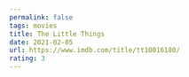 ```yaml
---
permalink: false
tags: movies
title: The Little Things
date: 2021-02-05
url: https://www.imdb.com/title/tt10016180/
rating: 3
---
```

